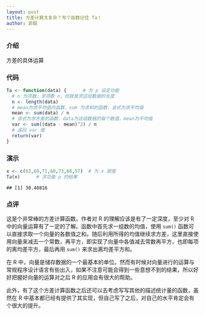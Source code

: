 ```yaml
---
layout: post
title: 方差计算太复杂？写个函数记住 Ta！
author: 郭靓
---
```


### 介绍
方差的具体运算

### 代码

```r
Ta <- function(data) {      # 为 p 设定功能
  # n 为项数，求项数 n，也就是求这组数据的长度
  n <- length(data)
  # mean为求平均值的函数，sum 为求和的函数，该式为求平均值
  mean <- sum(data) / n
  # 该式为求方差的函数，data为这组数据的每个数值，mean为平均值
  var <- sum((data - mean)^2) / n
  # 返回 var 值
  return(var)
}
```

### 演示

```r
x <- c(63,69,71,60,73,68,57)  # 为 x 赋值
Ta(x)      # 求功能 p 的结果
```

```
## [1] 30.40816
```

### 点评
这是个非常棒的方差计算函数。作者对 R 的理解应该是有了一定深度，至少对 R 中的向量运算有了一定的了解。函数中首先求一组数的均值，使用 `sum()` 函数可以直接求取一个向量的各数值之和。随后利用所得的均值继续求方差，这里直接使用向量来减去一个常数，再平方，即实现了向量中各值减去常数再平方，也即每项的离均差平方，最后再用 `sum()` 来求出离均差平方和。

在 R 中，向量是储存数据的一个最基本的单位。然而有时候对向量进行的运算与常规程序设计语言有些出入，如果不注意可能会得到一些意想不到的结果，所以好好把握好向量的运算对之后 R 的应用会有很大的帮助。

此外，有了这个方差计算函数之后还可以去考虑写写其他的描述统计量的函数，虽然在 R 中基本都已经有提供了其实现，但自己写了之后，对自己的水平肯定会有个很大的提升。

